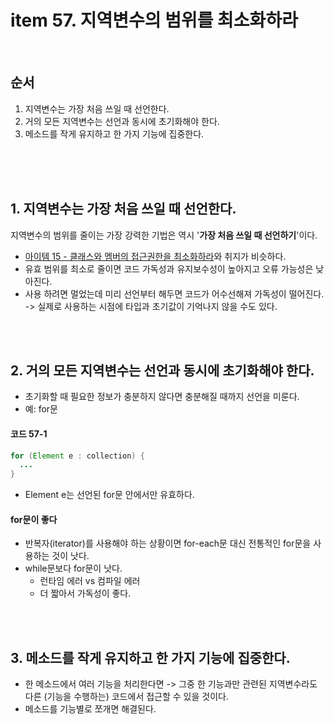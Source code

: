 # item 57. 지역변수의 범위를 최소화하라

<br>

## 순서
1. 지역변수는 가장 처음 쓰일 때 선언한다.
2. 거의 모든 지역변수는 선언과 동시에 초기화해야 한다.
3. 메소드를 작게 유지하고 한 가지 기능에 집중한다.


<br><br><br>


## 1. 지역변수는 가장 처음 쓰일 때 선언한다.

지역변수의 범위를 줄이는 가장 강력한 기법은 역시 '**가장 처음 쓰일 때 선언하기**'이다.
* [아이템 15 - 클래스와 멤버의 접근권한을 최소화하라](https://github.com/jinnyy/study-effective-java/blob/master/chapter-04/EffectiveJava%20Item15_18.pdf)와 취지가 비슷하다.
* 유효 범위를 최소로 줄이면 코드 가독성과 유지보수성이 높아지고 오류 가능성은 낮아진다.
* 사용 하려면 멀었는데 미리 선언부터 해두면 코드가 어수선해져 가독성이 떨어진다. -> 실제로 사용하는 시점에 타입과 초기값이 기억나지 않을 수도 있다.

<br><br>


## 2. 거의 모든 지역변수는 선언과 동시에 초기화해야 한다.
* 초기화할 때 필요한 정보가 충분하지 않다면 충분해질 때까지 선언을 미룬다.
* 예: for문

#### 코드 57-1
``` java
for (Element e : collection) {
  ...
}
```
* Element e는 선언된 for문 안에서만 유효하다.

#### for문이 좋다
* 반복자(iterator)를 사용해야 하는 상황이면 for-each문 대신 전통적인 for문을 사용하는 것이 낫다.
* while문보다 for문이 낫다.
  - 런타임 에러 vs 컴파일 에러
  - 더 짧아서 가독성이 좋다.

<br><br>


## 3. 메소드를 작게 유지하고 한 가지 기능에 집중한다.

* 한 메소드에서 여러 기능을 처리한다면 -> 그중 한 기능과만 관련된 지역변수라도 다른 (기능을 수행하는) 코드에서 접근할 수 있을 것이다.
* 메소드를 기능별로 쪼개면 해결된다.




